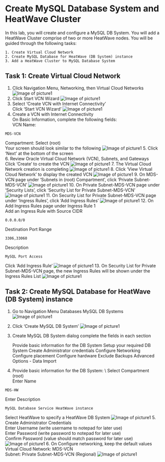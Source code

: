 # Create MySQL Database System and HeatWave Cluster
In this lab, you will create and configure a MySQL DB System. You will add a HeatWave Cluster comprise of two or more HeatWave nodes. You will be guided through the following tasks:

    1. Create Virtual Cloud Network
    2. Create MySQL Database for HeatWave (DB System) instance 
    3. Add a HeatWave Cluster to MySQL Database System

## Task 1: Create Virtual Cloud Network
1. Click Navigation Menu, Networking, then Virtual Cloud Networks
![Image of picture1](https://github.com/tripplea-sg/Heatwave_Workshop_Feb2022/blob/main/Images/03vcn01.png)
2. Click Start VCN Wizard
![Image of picture1](https://github.com/tripplea-sg/Heatwave_Workshop_Feb2022/blob/main/Images/03vcn02.png)
3. Select ‘Create VCN with Internet Connectivity’  
Click ‘Start VCN Wizard’ 
![Image of picture1](https://github.com/tripplea-sg/Heatwave_Workshop_Feb2022/blob/main/Images/03vcn03.png)
4. Create a VCN with Internet Connectivity \
On Basic Information, complete the following fields: \
VCN Name:
```
MDS-VCN
```
Compartment: Select (root) \
Your screen should look similar to the following
![Image of picture1](https://github.com/tripplea-sg/Heatwave_Workshop_Feb2022/blob/main/Images/03vcn04.png)
5. Click ‘Next’ at the bottom of the screen \
6. Review Oracle Virtual Cloud Network (VCN), Subnets, and Gateways \
Click ‘Create’ to create the VCN 
![Image of picture1](https://github.com/tripplea-sg/Heatwave_Workshop_Feb2022/blob/main/Images/03vcn04-1.png)
7. The Virtual Cloud Network creation is completing 
![Image of picture1](https://github.com/tripplea-sg/Heatwave_Workshop_Feb2022/blob/main/Images/03vcn05.png)
8. Click ‘View Virtual Cloud Network’ to display the created VCN 
![Image of picture1](https://github.com/tripplea-sg/Heatwave_Workshop_Feb2022/blob/main/Images/03vcn06.png)
9. On MDS-VCN page under ‘Subnets in (root) Compartment’, click ‘Private Subnet-MDS-VCN’ 
![Image of picture1](https://github.com/tripplea-sg/Heatwave_Workshop_Feb2022/blob/main/Images/03vcn07.png)
10. On Private Subnet-MDS-VCN page under ‘Security Lists’, click ‘Security List for Private Subnet-MDS-VCN’ 
![Image of picture1](https://github.com/tripplea-sg/Heatwave_Workshop_Feb2022/blob/main/Images/03vcn08.png)
11. On Security List for Private Subnet-MDS-VCN page under ‘Ingress Rules’, click ‘Add Ingress Rules’ 
![Image of picture1](https://github.com/tripplea-sg/Heatwave_Workshop_Feb2022/blob/main/Images/03vcn09.png)
12. On Add Ingress Rules page under Ingress Rule 1 \
Add an Ingress Rule with Source CIDR
```
0.0.0.0/0
```
Destination Port Range
```
3306,33060
```
Description
```
MySQL Port Access
```
Click ‘Add Ingress Rule’ 
![Image of picture1](https://github.com/tripplea-sg/Heatwave_Workshop_Feb2022/blob/main/Images/03vcn10.png)
13. On Security List for Private Subnet-MDS-VCN page, the new Ingress Rules will be shown under the Ingress Rules List 
![Image of picture1](https://github.com/tripplea-sg/Heatwave_Workshop_Feb2022/blob/main/Images/03vcn11.png)

## Task 2: Create MySQL Database for HeatWave (DB System) instance
1. Go to Navigation Menu Databases MySQL DB Systems 
![Image of picture1](https://github.com/tripplea-sg/Heatwave_Workshop_Feb2022/blob/main/Images/04mysql01.png)
2. Click ‘Create MySQL DB System’ 
![Image of picture1](https://github.com/tripplea-sg/Heatwave_Workshop_Feb2022/blob/main/Images/04mysql02.png)
3. Create MySQL DB System dialog complete the fields in each section

    Provide basic information for the DB System
    Setup your required DB System
    Create Administrator credentials
    Configure Networking
    Configure placement
    Configure hardware
    Exclude Backups
    Advanced Options - Data Import

4. Provide basic information for the DB System: \ 
Select Compartment (root) \
Enter Name
```
MDS-HW
```
Enter Description
```
MySQL Database Service HeatWave instance
```
Select HeatWave to specify a HeatWave DB System 
![Image of picture1](https://github.com/tripplea-sg/Heatwave_Workshop_Feb2022/blob/main/Images/04mysql03-3.png)
5. Create Administrator Credentials \
Enter Username (write username to notepad for later use) \
Enter Password (write password to notepad for later use) \
Confirm Password (value should match password for later use) \
![Image of picture1](https://github.com/tripplea-sg/Heatwave_Workshop_Feb2022/blob/main/Images/04mysql04.png)
6. On Configure networking, keep the default values \
Virtual Cloud Network: MDS-VCN \
Subnet: Private Subnet-MDS-VCN (Regional)
![Image of picture1](https://github.com/tripplea-sg/Heatwave_Workshop_Feb2022/blob/main/Images/04mysql05.png)
